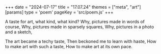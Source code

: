 +++
date = "2024-07-17"
title = "17.07.24"
themes = ["meta", "art"]
[params]
  type = 'poem'
  pageKey = 'src/poem.js'
+++

A taste for art, what kind, what kind?
Why, pictures made in words of course,
Why, pictures made in sparsely squares,
Why, pictures in a photo and a sketch,

The art became a techy taste,
Then beckoned me to learn with haste,
How to make art with such a taste,
How to make art at its own pace.
